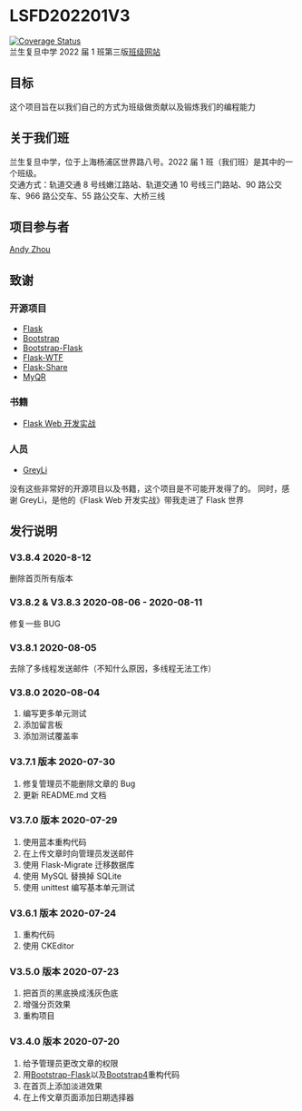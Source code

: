 # LSFD202201V3

[![Coverage Status](https://coveralls.io/repos/github/z-t-y/LSFD202201/badge.svg)](https://coveralls.io/github/z-t-y/LSFD202201)  
兰生复旦中学 2022 届 1 班第三版[班级网站](https://ls202201.pythonanywhere.com)  

## 目标

这个项目旨在以我们自己的方式为班级做贡献以及锻炼我们的编程能力

## 关于我们班

兰生复旦中学，位于上海杨浦区世界路八号。2022 届 1 班（我们班）是其中的一个班级。  
交通方式：轨道交通 8 号线嫩江路站、轨道交通 10 号线三门路站、90 路公交车、966 路公交车、55 路公交车、大桥三线

## 项目参与者

[Andy Zhou](https://github.com/z-t-y)

## 致谢

### 开源项目

- [Flask](https://github.com/pallets/flask)
- [Bootstrap](https://github.com/twbs/bootstrap)
- [Bootstrap-Flask](https://github.com/greyli/bootstrap-flask)
- [Flask-WTF](https://github.com/lepture/flask-wtf)
- [Flask-Share](https://github.com/greyli/flask-share)
- [MyQR](https://pypi.org/project/MyQR/)

### 书籍

- [Flask Web 开发实战](https://helloflask.com)

### 人员

- [GreyLi](https://greyli.com)

没有这些非常好的开源项目以及书籍，这个项目是不可能开发得了的。
同时，感谢 GreyLi，是他的《Flask Web 开发实战》带我走进了 Flask 世界

## 发行说明

### V3.8.4 2020-8-12

删除首页所有版本

### V3.8.2 & V3.8.3  2020-08-06 - 2020-08-11

修复一些 BUG

### V3.8.1 2020-08-05

去除了多线程发送邮件（不知什么原因，多线程无法工作）

### V3.8.0 2020-08-04

1. 编写更多单元测试
2. 添加留言板
3. 添加测试覆盖率

### V3.7.1 版本 2020-07-30

1. 修复管理员不能删除文章的 Bug
2. 更新 README.md 文档

### V3.7.0 版本 2020-07-29

1. 使用蓝本重构代码
2. 在上传文章时向管理员发送邮件
3. 使用 Flask-Migrate 迁移数据库
4. 使用 MySQL 替换掉 SQLite
5. 使用 unittest 编写基本单元测试

### V3.6.1 版本 2020-07-24

1. 重构代码
2. 使用 CKEditor

### V3.5.0 版本 2020-07-23

1. 把首页的黑底换成浅灰色底
2. 增强分页效果
3. 重构项目

### V3.4.0 版本 2020-07-20

1. 给予管理员更改文章的权限
2. 用[Bootstrap-Flask](https://github.com/greyli/bootstrap-flask)以及[Bootstrap4](https://github.com/twbs/bootstrap)重构代码
3. 在首页上添加淡进效果
4. 在上传文章页面添加日期选择器
